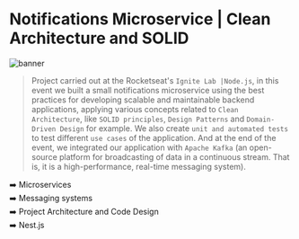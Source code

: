 # Notifications Microservice | Clean Architecture and SOLID

![banner](banner.png)

> Project carried out at the  Rocketseat's `Ignite Lab |Node.js`, in this event we built a small notifications microservice using the
> best practices for developing scalable and maintainable backend applications, applying various concepts related to `Clean Architecture`,
> like `SOLID principles`, `Design Patterns` and `Domain-Driven Design` for example. We also create `unit and automated tests` to test different
> `use cases` of the application. And at the end of the event, we integrated our application with `Apache Kafka` (an open-source platform for broadcasting
> of data in a continuous stream. That is, it is a high-performance, real-time messaging system).

:arrow_right: Microservices <br /> 
:arrow_right: Messaging systems <br />
:arrow_right: Project Architecture and Code Design <br />
:arrow_right: Nest.js <br />

<br />
